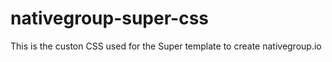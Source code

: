 # nativegroup-super-css

This is the custon CSS used for the Super template to create nativegroup.io
